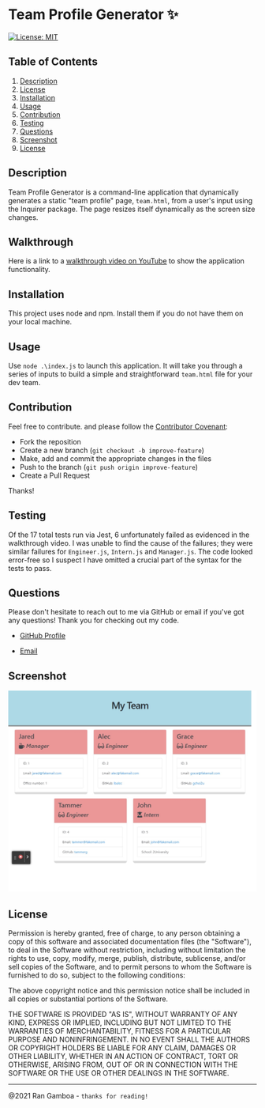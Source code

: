 # Team Profile Generator ✨

[![License: MIT](https://img.shields.io/badge/License-MIT-yellow.svg)](https://opensource.org/licenses/MIT)

## Table of Contents

  1. [Description](#description)
  2. [License](#license)
  3. [Installation](#installation)
  4. [Usage](#usage)
  5. [Contribution](#contribution)
  6. [Testing](#testing)
  7. [Questions](#questions)
  8. [Screenshot](#screenshot)
  9. [License](#license)
  
## Description

Team Profile Generator is a command-line application that dynamically generates a static "team profile" page, ``team.html``, from a user's input using the Inquirer package. The page resizes itself dynamically as the screen size changes.

## Walkthrough

Here is a link to a [walkthrough video on YouTube](https://youtu.be/MdJfz2X5SfQ) to show the application functionality.

## Installation

This project uses node and npm. Install them if you do not have them on your local machine. 

## Usage

Use ``node .\index.js`` to launch this application. It will take you through a series of inputs to build a simple and straightforward ``team.html`` file for your dev team.

## Contribution

Feel free to contribute. and please follow the [Contributor Covenant](http://contributor-covenant.org/version/1/3/0/):

* Fork the reposition
* Create a new branch (``git checkout -b improve-feature``)
* Make, add and commit the appropriate changes in the files
* Push to the branch (``git push origin improve-feature``)
* Create a Pull Request

Thanks!

## Testing

Of the 17 total tests run via Jest, 6 unfortunately failed as evidenced in the walkthrough video. I was unable to find the cause of the failures; they were similar failures for ``Engineer.js``, ``Intern.js`` and ``Manager.js``. The code looked error-free so I suspect I have omitted a crucial part of the syntax for the tests to pass.

## Questions

Please don't hesitate to reach out to me via GitHub or email if you've got any questions! Thank you for checking out my code.

* [GitHub Profile](https://github.com/rangamboa) 

* [Email](mailto:rangamboa@gmail.com)

## Screenshot
![Screenshot of generated HTML page](./assets/screenshot.jpg)
## License

Permission is hereby granted, free of charge, to any person obtaining a copy of this software and associated documentation files (the "Software"), to deal in the Software without restriction, including without limitation the rights to use, copy, modify, merge, publish, distribute, sublicense, and/or sell copies of the Software, and to permit persons to whom the Software is furnished to do so, subject to the following conditions:

The above copyright notice and this permission notice shall be included in all copies or substantial portions of the Software.

THE SOFTWARE IS PROVIDED "AS IS", WITHOUT WARRANTY OF ANY KIND, EXPRESS OR IMPLIED, INCLUDING BUT NOT LIMITED TO THE WARRANTIES OF MERCHANTABILITY, FITNESS FOR A PARTICULAR PURPOSE AND NONINFRINGEMENT. IN NO EVENT SHALL THE AUTHORS OR COPYRIGHT HOLDERS BE LIABLE FOR ANY CLAIM, DAMAGES OR OTHER LIABILITY, WHETHER IN AN ACTION OF CONTRACT, TORT OR OTHERWISE, ARISING FROM, OUT OF OR IN CONNECTION WITH THE SOFTWARE OR THE USE OR OTHER DEALINGS IN THE SOFTWARE.

---
@2021 Ran Gamboa - ``thanks for reading!``
